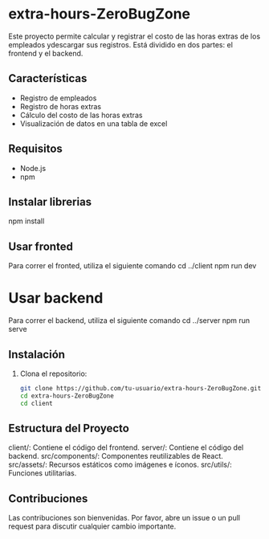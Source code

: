 # extra-hours-ZeroBugZone

Este proyecto permite calcular y registrar el costo de las horas extras de los empleados ydescargar sus registros. Está dividido en dos partes: el frontend y el backend.

## Características

- Registro de empleados
- Registro de horas extras
- Cálculo del costo de las horas extras
- Visualización de datos en una tabla de excel

## Requisitos

- Node.js
- npm

## Instalar librerias
npm install

## Usar fronted
Para correr el fronted, utiliza el siguiente comando
cd ../client
npm run dev

# Usar backend
Para correr el backend, utiliza el siguiente comando
cd ../server
npm run serve



## Instalación

1. Clona el repositorio:
   ```bash
   git clone https://github.com/tu-usuario/extra-hours-ZeroBugZone.git
   cd extra-hours-ZeroBugZone
   cd client
   ```

## Estructura del Proyecto
client/: Contiene el código del frontend.
server/: Contiene el código del backend.
src/components/: Componentes reutilizables de React.
src/assets/: Recursos estáticos como imágenes e íconos.
src/utils/: Funciones utilitarias.

## Contribuciones
Las contribuciones son bienvenidas. Por favor, abre un issue o un pull request para discutir cualquier cambio importante.